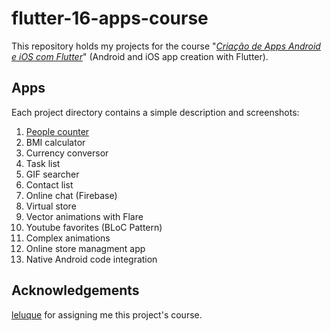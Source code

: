 # flutter-16-apps-course

This repository holds my projects for the course "[*Criação de Apps Android e iOS com Flutter*](https://www.udemy.com/course/curso-completo-flutter-app-android-ios/)" (Android and iOS app creation with Flutter).

## Apps

Each project directory contains a simple description and screenshots:

1. [People counter](/contador_pessoas)
2. BMI calculator
3. Currency conversor
4. Task list
5. GIF searcher
6. Contact list
7. Online chat (Firebase)
8. Virtual store
9. Vector animations with Flare
10. Youtube favorites (BLoC Pattern)
11. Complex animations
12. Online store managment app
13. Native Android code integration

## Acknowledgements
[leluque](https://github.com/leluque) for assigning me this project's course.
